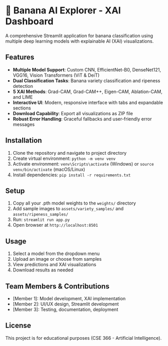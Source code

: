 # 🍌 Banana AI Explorer - XAI Dashboard

A comprehensive Streamlit application for banana classification using multiple deep learning models with explainable AI (XAI) visualizations.

## Features

- **Multiple Model Support**: Custom CNN, EfficientNet-B0, DenseNet121, VGG16, Vision Transformers (ViT & DeiT)
- **Dual Classification Tasks**: Banana variety classification and ripeness detection
- **5 XAI Methods**: Grad-CAM, Grad-CAM++, Eigen-CAM, Ablation-CAM, and LIME
- **Interactive UI**: Modern, responsive interface with tabs and expandable sections
- **Download Capability**: Export all visualizations as ZIP file
- **Robust Error Handling**: Graceful fallbacks and user-friendly error messages

## Installation

1. Clone the repository and navigate to project directory
2. Create virtual environment: `python -m venv venv`
3. Activate environment: `venv\Scripts\activate` (Windows) or `source venv/bin/activate` (macOS/Linux)
4. Install dependencies: `pip install -r requirements.txt`

## Setup

1. Copy all your .pth model weights to the `weights/` directory
2. Add sample images to `assets/variety_samples/` and `assets/ripeness_samples/`
3. Run: `streamlit run app.py`
4. Open browser at `http://localhost:8501`

## Usage

1. Select a model from the dropdown menu
2. Upload an image or choose from samples
3. View predictions and XAI visualizations
4. Download results as needed

## Team Members & Contributions

- [Member 1]: Model development, XAI implementation
- [Member 2]: UI/UX design, Streamlit development
- [Member 3]: Testing, documentation, deployment

## License

This project is for educational purposes (CSE 366 - Artificial Intelligence).
#
